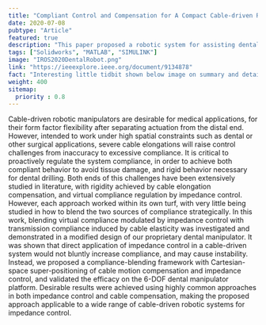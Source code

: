 ```yaml
---
title: "Compliant Control and Compensation for A Compact Cable-driven Robotic Manipulator"
date: 2020-07-08
pubtype: "Article"
featured: true
description: "This paper proposed a robotic system for assisting dental drilling procedures using soft bracing technique."
tags: ["Solidworks", "MATLAB", "SIMULINK"]
image: "IROS2020DentalRobot.png"
link: "https://ieeexplore.ieee.org/document/9134878"
fact: "Interesting little tidbit shown below image on summary and detail page"
weight: 400
sitemap:
  priority : 0.8
---
```



Cable-driven robotic manipulators are desirable for medical applications, for their form factor flexibility after separating actuation from the distal end. However, intended to work under high spatial constraints such as dental or other surgical applications, severe cable elongations will raise control challenges from inaccuracy to excessive compliance. It is critical to proactively regulate the system compliance, in order to achieve both compliant behavior to avoid tissue damage, and rigid behavior necessary for dental drilling. Both ends of this challenges have been extensively studied in literature, with rigidity achieved by cable elongation compensation, and virtual compliance regulation by impedance control. However, each approach worked within its own turf, with very little being studied in how to blend the two sources of compliance strategically. In this work, blending virtual compliance modulated by impedance control with transmission compliance induced by cable elasticity was investigated and demonstrated in a modified design of our proprietary dental manipulator. It was shown that direct application of impedance control in a cable-driven system would not bluntly increase compliance, and may cause instability. Instead, we proposed a compliance-blending framework with Cartesian-space super-positioning of cable motion compensation and impedance control, and validated the efficacy on the 6-DOF dental manipulator platform. Desirable results were achieved using highly common approaches in both impedance control and cable compensation, making the proposed approach applicable to a wide range of cable-driven robotic systems for impedance control.